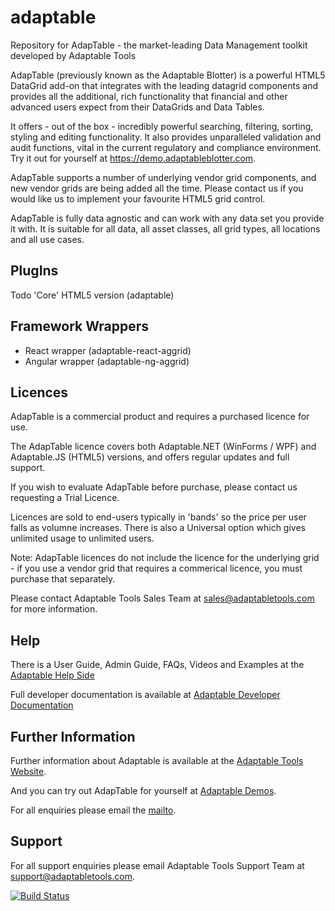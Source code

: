 # adaptable

Repository for AdapTable - the market-leading Data Management toolkit developed by Adaptable Tools

AdapTable (previously known as the Adaptable Blotter) is a powerful HTML5 DataGrid add-on that integrates with the leading datagrid components and provides all the additional, rich functionality that financial and other advanced users expect from their DataGrids and Data Tables.

It offers - out of the box - incredibly powerful searching, filtering, sorting, styling and editing functionality. It also provides unparalleled validation and audit functions, vital in the current regulatory and compliance environment. Try it out for yourself at https://demo.adaptableblotter.com.

AdapTable supports a number of underlying vendor grid components, and new vendor grids are being added all the time.  Please contact us if you would like us to implement your favourite HTML5 grid control.

AdapTable is fully data agnostic and can work with any data set you provide it with. It is suitable for all data, all asset classes, all grid types, all locations and all use cases.

## PlugIns

Todo 'Core' HTML5 version (adaptable)

## Framework Wrappers

- React wrapper (adaptable-react-aggrid)
- Angular wrapper (adaptable-ng-aggrid)


## Licences

AdapTable is a commercial product and requires a purchased licence for use.

The AdapTable licence covers both Adaptable.NET (WinForms / WPF) and Adaptable.JS (HTML5) versions, and offers regular updates and full support.

If you wish to evaluate AdapTable before purchase, please contact us requesting a Trial Licence.

Licences are sold to end-users typically in 'bands' so the price per user falls as volumne increases. There is also a Universal option which gives unlimited usage to unlimited users.

Note: AdapTable licences do not include the licence for the underlying grid - if you use a vendor grid that requires a commerical licence, you must purchase that separately.

Please contact Adaptable Tools Sales Team at sales@adaptabletools.com for more information.

## Help

There is a User Guide, Admin Guide, FAQs, Videos and Examples at the [Adaptable Help Side](https://adaptabletools.zendesk.com/hc/en-us)

Full developer documentation is available at [Adaptable Developer Documentation](https://api.adaptableblotter.com/index.html)

## Further Information

Further information about Adaptable is available at the [Adaptable Tools Website](https://www.adaptabletools.com).

And you can try out AdapTable for yourself at [Adaptable Demos](https://demo.adaptableblotter.com).

For all enquiries please email the [mailto](support@adaptabletools.com).

## Support

For all support enquiries please email Adaptable Tools Support Team at support@adaptabletools.com.

[![Build Status](https://travis-ci.org/JonnyAdaptableTools/adaptableblotter.svg?branch=master)](https://travis-ci.org/JonnyAdaptableTools/adaptableblotter)
